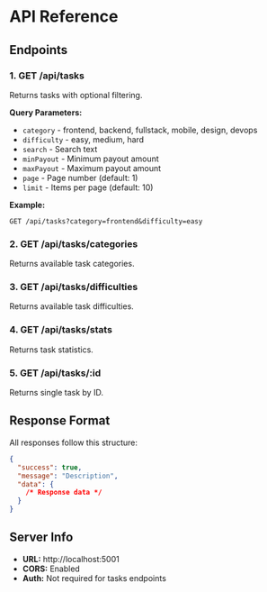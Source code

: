 # API Reference

## Endpoints

### 1. GET /api/tasks

Returns tasks with optional filtering.

**Query Parameters:**

- `category` - frontend, backend, fullstack, mobile, design, devops
- `difficulty` - easy, medium, hard
- `search` - Search text
- `minPayout` - Minimum payout amount
- `maxPayout` - Maximum payout amount
- `page` - Page number (default: 1)
- `limit` - Items per page (default: 10)

**Example:**

```
GET /api/tasks?category=frontend&difficulty=easy
```

### 2. GET /api/tasks/categories

Returns available task categories.

### 3. GET /api/tasks/difficulties

Returns available task difficulties.

### 4. GET /api/tasks/stats

Returns task statistics.

### 5. GET /api/tasks/:id

Returns single task by ID.

## Response Format

All responses follow this structure:

```json
{
  "success": true,
  "message": "Description",
  "data": {
    /* Response data */
  }
}
```

## Server Info

- **URL:** http://localhost:5001
- **CORS:** Enabled
- **Auth:** Not required for tasks endpoints
